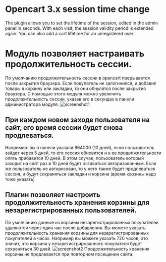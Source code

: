 # Opencart 3.x session time change
The plugin allows you to set the lifetime of the session, edited in the admin panel in seconds.
With each visit, the session validity period is extended again.
You can also add a cart lifetime for an unregistered user

# Модуль позволяет настраивать продолжительность сессии. 
По умолчанию продолжительность сессии в opencart прерывается после закрытия браузера. Если покупатель не залогинился, и добавил товары в корзину или закладки, то они  обнулятся после закрытия браузера. 
С помощью этого модуля можно увеличить продолжительность сессии, указав его в секундах в панели администратора модуля. 
![screenshot1](https://user-images.githubusercontent.com/106067946/180034371-76b57b51-a4a0-4200-afeb-6d121db15873.jpg)

## При каждом новом заходе пользователя на сайт, его время сессии будет снова продлеваться. 
Например: вы в панели указали 864000 (10 дней), если пользователь зайдет через 5 дней, то его сессия обновится и к ее продолжительности опять прибавится 10 дней. В этом случае, пользователь который заходит на сайт раз в 10 дней будет оставаться авторизованным. Если же пользователь не авторизован, то у него также будет продлеваться сессия, и будут сохраняться закладки и корзина (время корзины надо тоже указать)

## Плагин позволяет настроить продолжительность хранения корзины для незарегистрированных пользователей. 
По умолчанию данные из корзины незарегистрированных покупателей удаляются через один час после добавления. 
Вы можете указать продолжительность хранения корзины для незарегистрированных покупателей в часах.
Например вы можете указать 720 часов, это значит, что корзина у незарегистрированного покупателя будет сохраняться 30 дней.
![screenshot2](https://user-images.githubusercontent.com/106067946/180036995-6b00c9c6-9b5b-44b1-9422-735ecbb6a3c3.jpg)
Продолжительность хранения корзины не продлевается при повторном посещении сайта.
